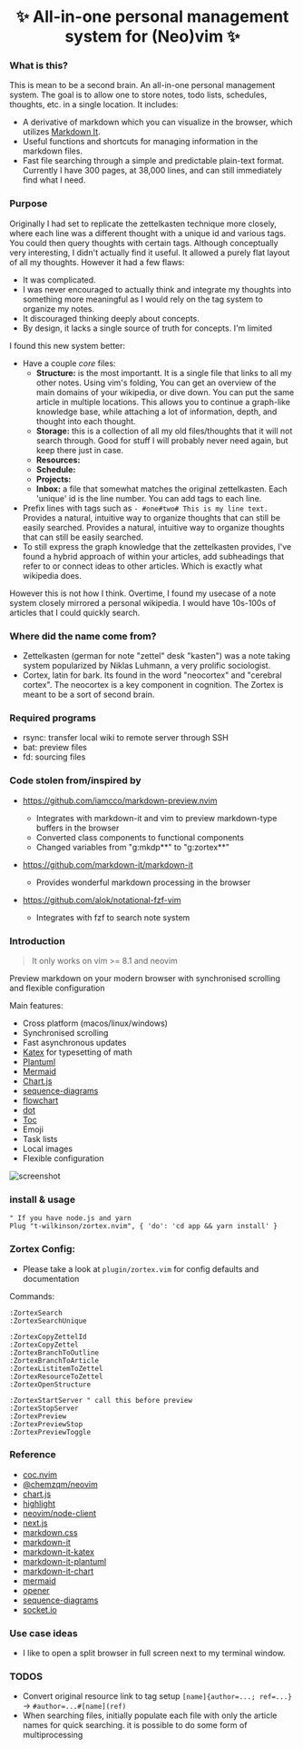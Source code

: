 <h1 align="center"> ✨ All-in-one personal management system for (Neo)vim ✨ </h1>

### What is this?

This is mean to be a second brain. An all-in-one personal management system. The goal is to allow one to store notes, todo lists, schedules, thoughts, etc. in a single location. It includes:

- A derivative of markdown which you can visualize in the browser, which utilizes [Markdown It](https://github.com/markdown-it/markdown-it).
- Useful functions and shortcuts for managing information in the markdown files.
- Fast file searching through a simple and predictable plain-text format. Currently I have 300 pages, at 38,000 lines, and can still immediately find what I need.

### Purpose

Originally I had set to replicate the zettelkasten technique more closely, where each line was a different thought with a unique id and various tags. You could then query thoughts with certain tags. Although conceptually very interesting, I didn't actually find it useful. It allowed a purely flat layout of all my thoughts. However it had a few flaws:

- It was complicated.
- I was never encouraged to actually think and integrate my thoughts into something more meaningful as I would rely on the tag system to organize my notes.
- It discouraged thinking deeply about concepts.
- By design, it lacks a single source of truth for concepts. I'm limited

I found this new system better:

- Have a couple _core_ files:
  - **Structure:** is the most importantt. It is a single file that links to all my other notes. Using vim's folding, You can get an overview of the main domains of your wikipedia, or dive down. You can put the same article in multiple locations. This allows you to continue a graph-like knowledge base, while attaching a lot of information, depth, and thought into each thought.
  - **Storage:** this is a collection of all my old files/thoughts that it will not search through. Good for stuff I will probably never need again, but keep there just in case.
  - **Resources:**
  - **Schedule:**
  - **Projects:**
  - **Inbox:** a file that somewhat matches the original zettelkasten. Each 'unique' id is the line number. You can add tags to each line.
- Prefix lines with tags such as `- #one#two# This is my line text.` Provides a natural, intuitive way to organize thoughts that can still be easily searched. Provides a natural, intuitive way to organize thoughts that can still be easily searched.
- To still express the graph knowledge that the zettelkasten provides, I've found a hybrid approach of within your articles, add subheadings that refer to or connect ideas to other articles. Which is exactly what wikipedia does.

However this is not how I think. Overtime, I found my usecase of a note system closely mirrored a personal wikipedia. I would have 10s-100s of articles that I could quickly search.

### Where did the name come from?

- Zettelkasten (german for note "zettel" desk "kasten") was a note taking system popularized by Niklas Luhmann, a very prolific sociologist.
- Cortex, latin for bark. Its found in the word "neocortex" and "cerebral cortex". The neocortex is a key component in cognition. The Zortex is meant to be a sort of second brain.

### Required programs

- rsync: transfer local wiki to remote server through SSH
- bat: preview files
- fd: sourcing files

### Code stolen from/inspired by

- https://github.com/iamcco/markdown-preview.nvim

  - Integrates with markdown-it and vim to preview markdown-type buffers in the browser
  - Converted class components to functional components
  - Changed variables from "g:mkdp*\*" to "g:zortex*\*"

- https://github.com/markdown-it/markdown-it

  - Provides wonderful markdown processing in the browser

- https://github.com/alok/notational-fzf-vim
  - Integrates with fzf to search note system

### Introduction

> It only works on vim >= 8.1 and neovim

Preview markdown on your modern browser with synchronised scrolling and flexible configuration

Main features:

- Cross platform (macos/linux/windows)
- Synchronised scrolling
- Fast asynchronous updates
- [Katex](https://github.com/Khan/KaTeX) for typesetting of math
- [Plantuml](https://github.com/plantuml/plantuml)
- [Mermaid](https://github.com/knsv/mermaid)
- [Chart.js](https://github.com/chartjs/Chart.js)
- [sequence-diagrams](https://github.com/bramp/js-sequence-diagrams)
- [flowchart](https://github.com/adrai/flowchart.js)
- [dot](https://github.com/mdaines/viz.js)
- [Toc](https://github.com/nagaozen/markdown-it-toc-done-right)
- Emoji
- Task lists
- Local images
- Flexible configuration

![screenshot](https://user-images.githubusercontent.com/5492542/47603494-28e90000-da1f-11e8-9079-30646e551e7a.gif)

### install & usage

```vim
" If you have node.js and yarn
Plug "t-wilkinson/zortex.nvim", { 'do': 'cd app && yarn install' }
```

### Zortex Config:

- Please take a look at `plugin/zortex.vim` for config defaults and documentation

Commands:

```vim
:ZortexSearch
:ZortexSearchUnique

:ZortexCopyZettelId
:ZortexCopyZettel
:ZortexBranchToOutline
:ZortexBranchToArticle
:ZortexListitemToZettel
:ZortexResourceToZettel
:ZortexOpenStructure

:ZortexStartServer " call this before preview
:ZortexStopServer
:ZortexPreview
:ZortexPreviewStop
:ZortexPreviewToggle
```

### Reference

- [coc.nvim](https://github.com/neoclide/coc.nvim)
- [@chemzqm/neovim](https://github.com/neoclide/neovim)
- [chart.js](https://github.com/chartjs/Chart.js)
- [highlight](https://github.com/highlightjs/highlight.js)
- [neovim/node-client](https://github.com/neovim/node-client)
- [next.js](https://github.com/zeit/next.js)
- [markdown.css](https://github.com/iamcco/markdown.css)
- [markdown-it](https://github.com/markdown-it/markdown-it)
- [markdown-it-katex](https://github.com/waylonflinn/markdown-it-katex)
- [markdown-it-plantuml](https://github.com/gmunguia/markdown-it-plantuml)
- [markdown-it-chart](https://github.com/tylingsoft/markdown-it-chart)
- [mermaid](https://github.com/knsv/mermaid)
- [opener](https://github.com/domenic/opener)
- [sequence-diagrams](https://github.com/bramp/js-sequence-diagrams)
- [socket.io](https://github.com/socketio/socket.io)

### Use case ideas

- I like to open a split browser in full screen next to my terminal window.

### TODOS

- Convert original resource link to tag setup `[name]{author=...; ref=...}` -> `#author=...#[name](ref)`
- When searching files, initially populate each file with only the article names for quick searching. it is possible to do some form of multiprocessing
